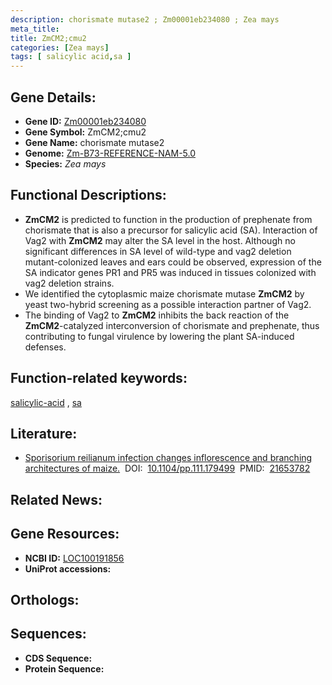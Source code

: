 ```yaml
---
description: chorismate mutase2 ; Zm00001eb234080 ; Zea mays
meta_title:
title: ZmCM2;cmu2
categories: [Zea mays]
tags: [ salicylic acid,sa ]
---
```


## Gene Details:
- **Gene ID:**	[Zm00001eb234080](https://www.maizegdb.org/gene_center/gene/Zm00001eb234080)
- **Gene Symbol:** ZmCM2;cmu2
- **Gene Name:** chorismate mutase2
- **Genome:** [Zm-B73-REFERENCE-NAM-5.0](https://www.maizegdb.org/genome/assembly/Zm-B73-REFERENCE-NAM-5.0)
- **Species:** *Zea mays*

## Functional Descriptions:
   - **ZmCM2** is predicted to function in the production of prephenate from chorismate that is also a precursor for salicylic acid (SA). Interaction of Vag2 with **ZmCM2** may alter the SA level in the host. Although no significant differences in SA level of wild-type and vag2 deletion mutant-colonized leaves and ears could be observed, expression of the SA indicator genes PR1 and PR5 was induced in tissues colonized with vag2 deletion strains.
   - We identified the cytoplasmic maize chorismate mutase **ZmCM2** by yeast two-hybrid screening as a possible interaction partner of Vag2.
   - The binding of Vag2 to **ZmCM2** inhibits the back reaction of the **ZmCM2**-catalyzed interconversion of chorismate and prephenate, thus contributing to fungal virulence by lowering the plant SA-induced defenses.

## Function-related keywords:
[salicylic-acid](/tags/salicylic-acid/)&nbsp;,&nbsp;[sa](/tags/sa/)

## Literature:
   - [Sporisorium reilianum infection changes inflorescence and branching architectures of maize.]( https://www.mse.rwth-aachen.de/cms/MSE/Forschung/Publikationen/~ifmz/Details/?file=479017&lidx=1)&nbsp;&nbsp;DOI:&nbsp;&nbsp;[10.1104/pp.111.179499](https://www.mse.rwth-aachen.de/cms/MSE/Forschung/Publikationen/~ifmz/Details/?file=479017&lidx=1)&nbsp;&nbsp;PMID:&nbsp;&nbsp;[21653782](https://pubmed.ncbi.nlm.nih.gov/21653782/)

## Related News:

## Gene Resources:
- **NCBI ID:**  [LOC100191856](https://www.ncbi.nlm.nih.gov/gene/?term=LOC100191856)
- **UniProt accessions:** [](https://www.uniprot.org/uniprotkb//entry)

## Orthologs:

## Sequences:
- **CDS Sequence:**
- **Protein Sequence:**
